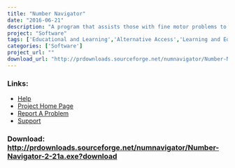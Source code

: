 ```yaml
---
title: "Number Navigator"
date: "2016-06-21"
description: "A program that assists those with fine motor problems to set out columnar arithmetic, without the need for a spreadsheet."
project: "Software"
tags: ['Educational and Learning','Alternative Access','Learning and Education' ]
categories: ['Software']
project_url: ""
download_url: "http://prdownloads.sourceforge.net/numnavigator/Number-Navigator-2-21a.exe?download"
---
```



### Links:
- <a href="http://cvs.sourceforge.net/viewcvs.py/numnavigator/">Help</a>
- <a href="http://numnavigator.sourceforge.net/">Project Home Page</a>
- <a href="http://sourceforge.net/tracker/?atid=596036&amp;group_id=91122&amp;func=browse">Report A Problem</a>
- <a href="http://sourceforge.net/forum/forum.php?forum_id=314370">Support</a>

### Download: http://prdownloads.sourceforge.net/numnavigator/Number-Navigator-2-21a.exe?download 